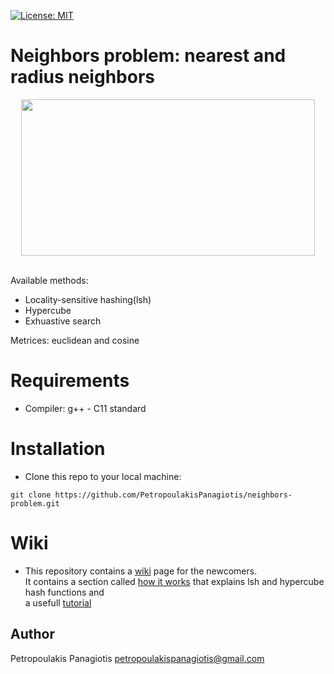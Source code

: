 [![License: MIT](https://img.shields.io/badge/License-MIT-yellow.svg)](https://opensource.org/licenses/MIT)
# Neighbors problem: nearest and radius neighbors
<p align="center">
<img src="https://www.researchgate.net/profile/Saleh_Alaliyat/publication/267953942/figure/fig14/AS:295388776026147@1447437580523/K-nearest-neighbor-algorithm-illustration-The-green-circle-is-the-sample-which-is-to-be.png" width="470px" height="250px"> <br /> <br />
</p>

Available methods: 
* Locality-sensitive hashing(lsh)
* Hypercube
* Exhuastive search <br />

Metrices: euclidean and cosine

# Requirements
* Compiler: g++ - C11 standard

# Installation
* Clone this repo to your local machine: 
```
git clone https://github.com/PetropoulakisPanagiotis/neighbors-problem.git
```
# Wiki
* This repository contains a [wiki](https://github.com/PetropoulakisPanagiotis/neighbors-problem/wiki) page for the newcomers. <br /> It contains a section called [how it works](https://github.com/PetropoulakisPanagiotis/neighbors-problem/wiki/How-it-works) that explains lsh and hypercube hash functions and <br /> a usefull [tutorial](https://github.com/PetropoulakisPanagiotis/neighbors-problem/wiki/Tutorial)

## Author
Petropoulakis Panagiotis petropoulakispanagiotis@gmail.com
